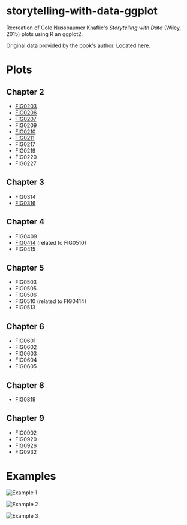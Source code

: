 # storytelling-with-data-ggplot
Recreation of Cole Nussbaumer Knaflic's _Storytelling with Data_ (Wiley, 2015) plots using R an ggplot2. 

Original data provided by the book's author. Located [here](http://www.storytellingwithdata.com/book/downloads).

# Plots
## Chapter 2

* [FIG0203](https://raw.githubusercontent.com/adamribaudo/storytelling-with-data-ggplot/master/plot%20output/FIG0203.png)
* [FIG0206](https://raw.githubusercontent.com/adamribaudo/storytelling-with-data-ggplot/master/plot%20output/FIG0206.png)
* [FIG0207](https://raw.githubusercontent.com/adamribaudo/storytelling-with-data-ggplot/master/plot%20output/FIG0207.png)
* [FIG0209](https://raw.githubusercontent.com/adamribaudo/storytelling-with-data-ggplot/master/plot%20output/FIG0209.png)
* [FIG0210](https://raw.githubusercontent.com/adamribaudo/storytelling-with-data-ggplot/master/plot%20output/FIG0210.png)
* [FIG0211](https://raw.githubusercontent.com/adamribaudo/storytelling-with-data-ggplot/master/plot%20output/FIG0211.png)
* FIG0217
* FIG0219
* FIG0220
* FIG0227

## Chapter 3

* FIG0314
* [FIG0316](https://raw.githubusercontent.com/adamribaudo/storytelling-with-data-ggplot/master/plot%20output/FIG0316.png)


## Chapter 4

* FIG0409
* [FIG0414](https://raw.githubusercontent.com/adamribaudo/storytelling-with-data-ggplot/master/plot%20output/FIG0414.png) (related to FIG0510)
* FIG0415

## Chapter 5

* FIG0503
* FIG0505
* FIG0506
* FIG0510 (related to FIG0414)
* FIG0513

## Chapter 6

* FIG0601
* FIG0602
* FIG0603
* FIG0604
* FIG0605

## Chapter 8

* FIG0819

## Chapter 9

* FIG0902
* FIG0920
* [FIG0926](https://raw.githubusercontent.com/adamribaudo/storytelling-with-data-ggplot/master/plot%20output/FIG0926.png)
* FIG0932

# Examples

![Example 1](https://raw.githubusercontent.com/adamribaudo/storytelling-with-data-ggplot/master/comparison%20examples/FIG0207_comparison.jpg)

![Example 2](https://raw.githubusercontent.com/adamribaudo/storytelling-with-data-ggplot/master/comparison%20examples/FIG0316_comparison.jpg)

![Example 3](https://raw.githubusercontent.com/adamribaudo/storytelling-with-data-ggplot/master/comparison%20examples/FIG0211_comparison.jpg)
